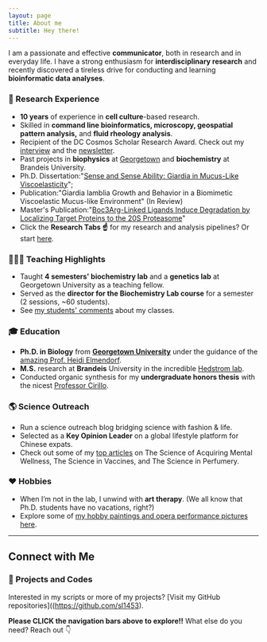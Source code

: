 ```yaml
---
layout: page
title: About me
subtitle: Hey there!
---
```


I am a passionate and effective **communicator**, both in research and in everyday life. I have a strong enthusiasm for **interdisciplinary research** and recently discovered a tireless drive for conducting and learning **bioinformatic data analyses**.


### 💼 Research Experience
- **10 years** of experience in **cell culture**-based research.
- Skilled in **command line bioinformatics, microscopy, geospatial pattern analysis,** and **fluid rheology analysis**.
- Recipient of the DC Cosmos Scholar Research Award. Check out my [interview](https://grad.georgetown.edu/2021/10/18/interview-with-cosmos-scholar-claire-li/) and the [newsletter](https://biology.georgetown.edu/news-story/theyre-out-of-this-world-nicole-wagner-and-shican-claire-li-named-cosmos-scholars%EF%BF%BC/).
- Past projects in **biophysics** at [Georgetown](https://gufaculty360.georgetown.edu/s/contact/00336000014SkjDAAS/shican-li) and **biochemistry** at Brandeis University.
- Ph.D. Dissertation:"[Sense and Sense Ability: Giardia in Mucus-Like Viscoelasticity](https://www.proquest.com/docview/3059825765?sourcetype=Dissertations%20&%20Theses)";
- Publication:"Giardia lamblia Growth and Behavior in a Biomimetic Viscoelastic Mucus-like Environment" (In Review)
- Master's Publication:"[Boc3Arg-Linked Ligands Induce Degradation by Localizing Target Proteins to the 20S Proteasome](https://pubs.acs.org/doi/10.1021/acschembio.6b00656)"
- Click the **Research Tabs ☝️** for my research and analysis pipelines? Or start [here](/GeoSpatialResearch).

### 👩🏻‍🏫 Teaching Highlights
- Taught **4 semesters' biochemistry lab** and a **genetics lab** at Georgetown University as a teaching fellow.
- Served as the **director for the Biochemistry Lab course** for a semester (2 sessions, ~60 students).
- See [my students' comments](/teaching) about my classes.

### 🎓 Education
- **Ph.D. in Biology** from **[Georgetown University](https://gufaculty360.georgetown.edu/s/contact/00336000014SkjDAAS/shican-li)** under the guidance of the [amazing Prof. Heidi Elmendorf](https://gufaculty360.georgetown.edu/s/contact/00336000014RdOCAA0/heidi-elmendorf).
- **M.S.** research at **Brandeis** University in the incredible [Hedstrom lab](https://sites.google.com/brandeis.edu/hedstromlab/).
- Conducted organic synthesis for my **undergraduate honors thesis** with the nicest [Professor Cirillo](https://www.newhaven.edu/faculty-staff-profiles/pier-cirillo.php).

### 🌎 Science Outreach
- Run a science outreach blog bridging science with fashion & life.
- Selected as a **Key Opinion Leader** on a global lifestyle platform for Chinese expats.
- Check out some of my [top articles](/blog) on The Science of Acquiring Mental Wellness, The Science in Vaccines, and The Science in Perfumery.
  
### ❤️ Hobbies
- When I’m not in the lab, I unwind with **art therapy**. (We all know that Ph.D. students have no vacations, right?)
- Explore some of [my hobby paintings and opera performance pictures here](/art).

---

## Connect with Me

### 🔗 Projects and Codes
Interested in my scripts or more of my projects? [Visit my GitHub repositories]((https://github.com/sl1453).

**Please CLICK the navigation bars above to explore!!** What else do you need? Reach out 👇
